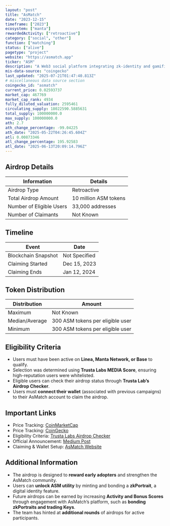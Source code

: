 ```yaml
---
layout: "post"
title: "AsMatch"
date: "2023-12-15"
timeframe: ["2023"]
ecosystem: ["manta"]
rewardedActivity: ["retroactive"]
category: ["social", "other"]
function: ["matching"]
status: ["alive"]
pagetype: "project"
website: "https://asmatch.app"
ticker: "ASM"
description: "A Web3 social platform integrating zk-identity and gamified engagement to enhance digital interactions."
mis-data-source: "coingecko"
last_updated: "2025-07-21T01:47:40.813Z"
# miscellaneous data source section
coingecko_id: "asmatch"
current_price: 0.02593737
market_cap: 467769
market_cap_rank: 4934
fully_diluted_valuation: 2595461
circulating_supply: 18022590.5885631
total_supply: 100000000.0
max_supply: 100000000.0
ath: 2.7
ath_change_percentage: -99.04225
ath_date: "2025-05-22T04:26:45.604Z"
atl: 0.00873346
atl_change_percentage: 195.92583
atl_date: "2025-06-13T20:09:14.796Z"
---
```


## Airdrop Details

| Information              | Details               |
| ------------------------ | --------------------- |
| Airdrop Type             | Retroactive           |
| Total Airdrop Amount     | 10 million ASM tokens |
| Number of Eligible Users | 33,000 addresses      |
| Number of Claimants      | Not Known             |

## Timeline

| Event               | Date          |
| ------------------- | ------------- |
| Blockchain Snapshot | Not Specified |
| Claiming Started    | Dec 15, 2023  |
| Claiming Ends       | Jan 12, 2024  |

## Token Distribution

| Distribution   | Amount                           |
| -------------- | -------------------------------- |
| Maximum        | Not Known                        |
| Median/Average | 300 ASM tokens per eligible user |
| Minimum        | 300 ASM tokens per eligible user |

## Eligibility Criteria

- Users must have been active on **Linea, Manta Network, or Base** to qualify.
- Selection was determined using **Trusta Labs MEDIA Score**, ensuring high-reputation users were whitelisted.
- Eligible users can check their airdrop status through **Trusta Lab’s Airdrop Checker**.
- Users must **connect their wallet** (associated with previous campaigns) to their AsMatch account to claim the airdrop.

## Important Links

- Price Tracking: [CoinMarketCap](https://coinmarketcap.com/currencies/asmatch)
- Price Tracking: [CoinGecko](https://www.coingecko.com/en/coins/asmatch)
- Eligibility Criteria: [Trusta Labs Airdrop Checker](https://trustalabs.io)
- Official Announcement: [Medium Post](https://asmatch.medium.com/asmatch-airdrops-10m-asm-to-linea-manta-network-base-users-efaf168d92e7)
- Claiming & Wallet Setup: [AsMatch Website](https://asmatch.app)

## Additional Information

- The airdrop is designed to **reward early adopters** and strengthen the AsMatch community.
- Users can **unlock ASM utility** by minting and bonding a **zkPortrait**, a digital identity feature.
- Future airdrops can be earned by increasing **Activity and Bonus Scores** through engagement with AsMatch’s platform, such as **bonding zkPortraits and trading Keys**.
- The team has hinted at **additional rounds** of airdrops for active participants.